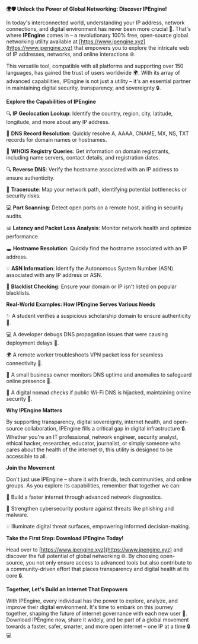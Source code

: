 **🌍🛡️ Unlock the Power of Global Networking: Discover IPEngine!**

In today's interconnected world, understanding your IP address, network connections, and digital environment has never been more crucial 📡. That's where **IPEngine** comes in – a revolutionary 100% free, open-source global networking utility available at [https://www.ipengine.xyz](https://www.ipengine.xyz) that empowers you to explore the intricate web of IP addresses, networks, and online interactions 🌐.

This versatile tool, compatible with all platforms and supporting over 150 languages, has gained the trust of users worldwide 🌍. With its array of advanced capabilities, IPEngine is not just a utility – it's an essential partner in maintaining digital security, transparency, and sovereignty 🔒.

**Explore the Capabilities of IPEngine**

🔍 **IP Geolocation Lookup**: Identify the country, region, city, latitude, longitude, and more about any IP address.

📡 **DNS Record Resolution**: Quickly resolve A, AAAA, CNAME, MX, NS, TXT records for domain names or hostnames.

💬 **WHOIS Registry Queries**: Get information on domain registrants, including name servers, contact details, and registration dates.

🔍 **Reverse DNS**: Verify the hostname associated with an IP address to ensure authenticity.

🚀 **Traceroute**: Map your network path, identifying potential bottlenecks or security risks.

💻 **Port Scanning**: Detect open ports on a remote host, aiding in security audits.

📊 **Latency and Packet Loss Analysis**: Monitor network health and optimize performance.

🕳️ **Hostname Resolution**: Quickly find the hostname associated with an IP address.

💡 **ASN Information**: Identify the Autonomous System Number (ASN) associated with any IP address or ASN.

🚫 **Blacklist Checking**: Ensure your domain or IP isn't listed on popular blacklists.

**Real-World Examples: How IPEngine Serves Various Needs**

✨ A student verifies a suspicious scholarship domain to ensure authenticity 📝.

💻 A developer debugs DNS propagation issues that were causing deployment delays 🔧.

🌍 A remote worker troubleshoots VPN packet loss for seamless connectivity 💼.

🏬 A small business owner monitors DNS uptime and anomalies to safeguard online presence 🚨.

🛫️ A digital nomad checks if public Wi-Fi DNS is hijacked, maintaining online security 📡.

**Why IPEngine Matters**

By supporting transparency, digital sovereignty, internet health, and open-source collaboration, IPEngine fills a critical gap in digital infrastructure 🔒. Whether you're an IT professional, network engineer, security analyst, ethical hacker, researcher, educator, journalist, or simply someone who cares about the health of the internet 🌐, this utility is designed to be accessible to all.

**Join the Movement**

Don't just use IPEngine – share it with friends, tech communities, and online groups. As you explore its capabilities, remember that together we can:

🌱 Build a faster internet through advanced network diagnostics.

💪 Strengthen cybersecurity posture against threats like phishing and malware.

💡 Illuminate digital threat surfaces, empowering informed decision-making.

**Take the First Step: Download IPEngine Today!**

Head over to [https://www.ipengine.xyz](https://www.ipengine.xyz) and discover the full potential of global networking 🌐. By choosing open-source, you not only ensure access to advanced tools but also contribute to a community-driven effort that places transparency and digital health at its core 🔒.

**Together, Let's Build an Internet That Empowers**

With IPEngine, every individual has the power to explore, analyze, and improve their digital environment. It's time to embark on this journey together, shaping the future of internet governance with each new user 🚀. Download IPEngine now, share it widely, and be part of a global movement towards a faster, safer, smarter, and more open internet – one IP at a time 🔒💻
